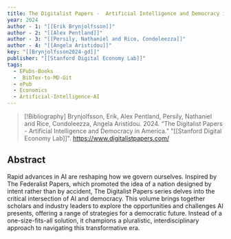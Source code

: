```yaml
---
title: The Digitalist Papers -  Artificial Intelligence and Democracy in America
year: 2024
author - 1: "[[Erik Brynjolfsson]]"
author - 2: "[[Alex Pentland]]"
author - 3: "[[Persily, Nathaniel and Rice, Condoleezza]]"
author - 4: "[[Angela Aristidou]]"
key: "[[Brynjolfsson2024-gd]]"
publisher: "[[Stanford Digital Economy Lab]]"
tags:
  - EPubs-Books
  - _BibTex-to-MD-Git
  - ePub
  - Economics
  - Artificial-Intelligence-AI
---
```


> [!Bibliography]
> Brynjolfsson, Erik, Alex Pentland, Persily, Nathaniel and Rice, Condoleezza, Angela Aristidou. 2024. “The Digitalist Papers -  Artificial Intelligence and Democracy in America.” "[[Stanford Digital Economy Lab]]". https://www.digitalistpapers.com/

## Abstract
Rapid advances in AI are reshaping how we govern ourselves. Inspired by The Federalist Papers, which promoted the idea of a nation designed by intent rather than by accident, The Digitalist Papers series delves into the critical intersection of AI and democracy. This volume brings together scholars and industry leaders to explore the opportunities and challenges AI presents, offering a range of strategies for a democratic future. Instead of a one-size-fits-all solution, it champions a pluralistic, interdisciplinary approach to navigating this transformative era.